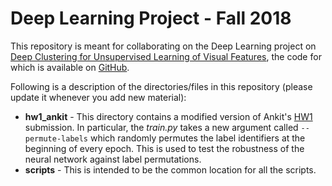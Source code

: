 # Deep Learning Project - Fall 2018

This repository is meant for collaborating on the Deep Learning project on [Deep Clustering for Unsupervised Learning of Visual Features](https://arxiv.org/abs/1807.05520), the code for which is available on [GitHub](https://github.com/facebookresearch/deepcluster).

Following is a description of the directories/files in this repository (please update it whenever you add new material):

* **hw1_ankit** - This directory contains a modified version of Ankit's [HW1](https://www.cc.gatech.edu/classes/AY2019/cs7643_fall/hw1-q6/) submission. In particular, the *train.py* takes a new argument called `--permute-labels` which randomly permutes the label identifiers at the beginning of every epoch. This is used to test the robustness of the neural network against label permutations.
* **scripts** - This is intended to be the common location for all the scripts.

